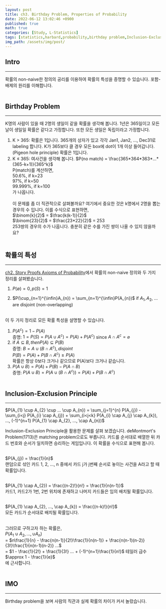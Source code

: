 ```yaml
---
layout: post
title: ch3. Birthday Problem, Properties of Probability
date: 2022-06-12 13:02:46 +0900
published: true
math: true
categories: [Study, L-Statistics]
tags: [statistics,harbard,probability,birthday problem,Inclusion-Exclusion Principle]
img_path: /assets/img/post/
---
```


## Intro
***

 확률의 non-naive한 정의의 공리를 이용하여 확률의 특성을 증명할 수 있습니다. 포함-배제의 원리를 이해합니다.
 <br><br>


## Birthday Problem
***

 K명의 사람이 있을 때 2명의 생일이 같을 확률을 생각해 봅니다. 1년은 365일이고 모든 날이 생일일 확률은 같다고 가정합니다. 또한 모든 생일은 독립이라고 가정합니다.

 1. K > 365: 확률은 1입니다. 365개의 상자가 있고 각각 Jan1, Jan2, ..., Dec31로 labeling 합니다. K가 365보다 클 경우 모든 box에 dot이 1개 이상 들어갑니다. (Pigeon hole principle) 확률은 1입니다.
 2. K ≤ 365: 여사건을 생각해 봅니다. $P(no match) = \frac{365*364*363*...*(365-k+1)}{365^k}$<br>
 P(match)를 계산하면,<br>
 50.6%, if k=23<br>
 97%, if k=50<br>
 99.999%, if k=100<br>
 가 나옵니다.<br><br>
 이 문제를 좀 더 직관적으로 살펴볼까요? 여기에서 중요한 것은 k명에서 2명을 뽑는 경우의 수 입니다. 이를 수식으로 표현하면,<br>
 $\binom{k}{2}$ = $\frac{k(k-1)}{2}$<br>
 $\binom{23}{2}$ = $\frac{23*22}{2}$ = 253<br>
 253쌍의 경우의 수가 나옵니다. 충분히 같은 수를 가진 쌍이 나올 수 있지 않을까요?
 <br><br>


## 확률의 특성
***

 [ch2. Story Proofs Axioms of Probability](https://hubert-bioinformatics.github.io/posts/ch2_Story_Proofs_Axioms_of_Probability/, "ch2.Story Proofs Axioms of Probability")에서 확률의 non-naive 정의와 두 가지 정리를 살펴봤습니다.

 1. $P(\emptyset)=0, p(S)=1$

 2. $P(\cup_{n=1}^{\infin}A_{n}) = \sum_{n=1}^{\infin}P(A_{n})$ if $A_{1}, A_{2}$, ... are disjoint (non-overlapping)
 <br><br>

 이 두 가지 정리로 모든 확률 특성을 설명할 수 있습니다.

 1. $P(A^c) = 1 - P(A)$<br>
 증명: $1 = P(S) = P(A\cup A^c) = P(A) + P(A^c)$ since $A \cap A^c = \varnothing$<br>
 2. if $A \subseteq B, then P(A) \subseteq P(B)$<br>
 증명: $B = A \cup (B \cap A^c), disjoint$<br>
 $P(B) = P(A) + P(B \cap A^c) ≥ P(A)$<br>
 확률은 항상 0보다 크거나 같으므로 P(A)보다 크거나 같습니다.
 3. $P(A \cup B) = P(A) + P(B) - P(A \cap B)$<br>
 증명: $P(A \cup B) = P(A \cup (B \cap A^c)) = P(A) + P(B \cap A^c)$
 <br><br>


## Inclusion-Exclusion Principle
***

 $P(A_{1} \cup A_{2} \cup ... \cup A_{n}) = \sum_{j=1}^{n} P(A_{j}) - \sum_{i<j} P(A_{i} \cap A_{j}) + \sum_{i<j<k} P(A_{i} \cap A_{j} \cap A_{k}), ..., (-1)^{n+1} P(A_{1} \cap A_{2}, ..., \cap A_{n})$<br>

 Inclusion-Exclusion Principle을 활용한 문제를 살펴 보겠습니다.  deMontmort's Problem(1713)은 matching problem으로도 부릅니다. 카드를 순서대로 배열한 뒤 카드 번호와 순서가 일치하면 승리하는 게임입니다. 이 확률을 수식으로 표현해 봅니다.<br><br>

 $P(A_{j}) = \frac{1}{n}$<br>랜덤으로 섞인 카드 1, 2, ..., n 중에서 카드 j가 j번째 순서로 놓이는 사건을 A라고 할 때 확률입니다.<br><br>

 $P(A_{1} \cap A_{2}) = \frac{(n-2)!}{n!} = \frac{1}{n(n-1)}$<br>카드1, 카드2가 1번, 2번 위치에 존재하고 나머지 카드들은 임의 배치될 확률입니다.<br><br>

 $P(A_{1} \cap A_{2}, ..., \cap A_{k}) = \frac{(n-k)!}{n!}$<br>모든 카드가 순서대로 배치될 확률입니다. <br><br>

 그러므로 구하고자 하는 확률은, <br>
 $P(A_{1} \cup A_{2}, ..., \cup A_{n})$<br>
 = $n\frac{1}{n} - \frac{n(n-1)}{2!}\frac{1}{n(n-1)} + \frac{n(n-1)(n-2)}{3!}\frac{1}{n(n-1)(n-2)} ...$<br>
 = $1 - \frac{1}{2!} + \frac{1}{3!} ... + (-1)^{n+1}\frac{1}{n!}$ 테일러 급수<br>
 $\approx 1 - \frac{1}{e}$<br>
 에 근사합니다.
 <br><br>


## IMO
***

 Birthday problem을 보며 사람의 직관과 실제 확률의 차이가 커서 놀랐습니다.